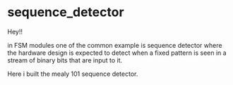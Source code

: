 # sequence_detector

Hey!!

in FSM modules  one of the common example is sequence detector where the hardware  design is expected to detect when a fixed pattern  is seen in a stream of binary bits that are input to it.

Here i built the mealy 101 sequence detector.
